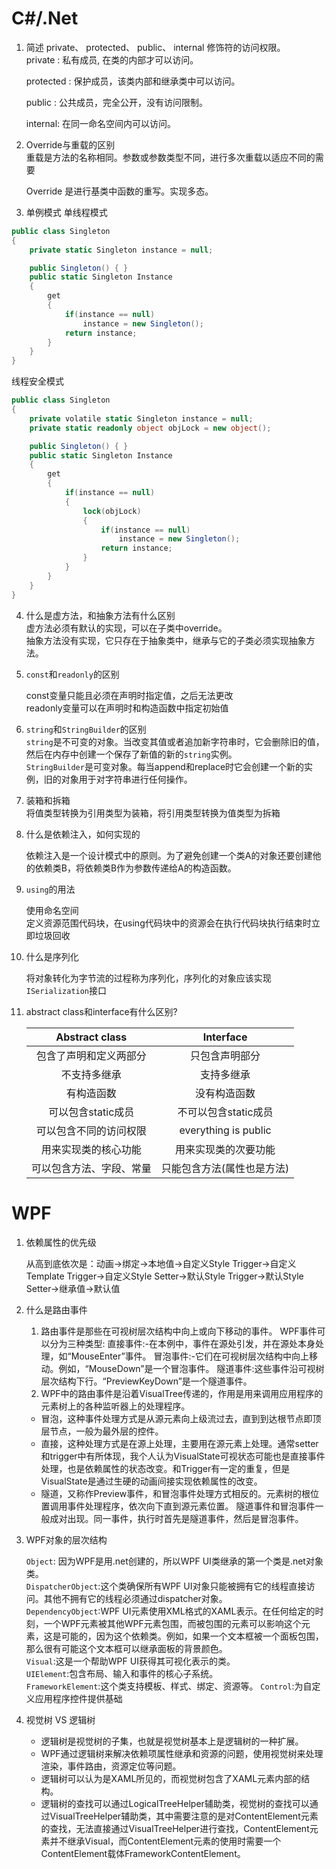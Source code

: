 # C#/.Net
1. 简述 private、 protected、 public、 internal 修饰符的访问权限。  
    private :   私有成员, 在类的内部才可以访问。

    protected : 保护成员，该类内部和继承类中可以访问。

    public :    公共成员，完全公开，没有访问限制。

    internal:   在同一命名空间内可以访问。
2. Override与重载的区别  
    重载是方法的名称相同。参数或参数类型不同，进行多次重载以适应不同的需要  

    Override 是进行基类中函数的重写。实现多态。

3. 单例模式
单线程模式
```C#
public class Singleton
{
    private static Singleton instance = null;

    public Singleton() { }
    public static Singleton Instance 
    {
        get
        {
            if(instance == null)
                instance = new Singleton();
            return instance;
        }
    }
}
```
线程安全模式
```C#
public class Singleton
{
    private volatile static Singleton instance = null;
    private static readonly object objLock = new object();

    public Singleton() { }
    public static Singleton Instance 
    {
        get
        {
            if(instance == null)
            {
                lock(objLock)
                {
                    if(instance == null)
                        instance = new Singleton();
                    return instance;
                }
            }
        }
    }
}
```
4. 什么是虚方法，和抽象方法有什么区别  
    虚方法必须有默认的实现，可以在子类中override。   
    抽象方法没有实现，它只存在于抽象类中，继承与它的子类必须实现抽象方法。
5. `const`和`readonly`的区别

    const变量只能且必须在声明时指定值，之后无法更改  
    readonly变量可以在声明时和构造函数中指定初始值

6. `string`和`StringBuilder`的区别  
    `string`是不可变的对象。当改变其值或者追加新字符串时，它会删除旧的值，然后在内存中创建一个保存了新值的新的`string`实例。  
    `StringBuilder`是可变对象。每当append和replace时它会创建一个新的实例，旧的对象用于对字符串进行任何操作。

7. 装箱和拆箱  
    将值类型转换为引用类型为装箱，将引用类型转换为值类型为拆箱

8. 什么是依赖注入，如何实现的

    依赖注入是一个设计模式中的原则。为了避免创建一个类A的对象还要创建他的依赖类B，将依赖类B作为参数传递给A的构造函数。
9. `using`的用法

    使用命名空间  
    定义资源范围代码块，在using代码块中的资源会在执行代码块执行结束时立即垃圾回收

10. 什么是序列化

    将对象转化为字节流的过程称为序列化，序列化的对象应该实现`ISerialization`接口

11. abstract class和interface有什么区别?

    | Abstract class | Interface |
    | :----:| :----:|
    |包含了声明和定义两部分 | 只包含声明部分 |
    |不支持多继承 | 支持多继承 | 
    |有构造函数 | 没有构造函数|
    |可以包含static成员 | 不可以包含static成员 |
    |可以包含不同的访问权限 | everything is public |
    |用来实现类的核心功能 | 用来实现类的次要功能 |
    | 可以包含方法、字段、常量 | 只能包含方法(属性也是方法)|

# WPF
1. 依赖属性的优先级

    从高到底依次是：动画→绑定→本地值→自定义Style Trigger→自定义Template Trigger→自定义Style Setter→默认Style Trigger→默认Style Setter→继承值→默认值

2. 什么是路由事件

    1. 路由事件是那些在可视树层次结构中向上或向下移动的事件。
WPF事件可以分为三种类型:
直接事件:-在本例中，事件在源处引发，并在源处本身处理，如“MouseEnter”事件。
冒泡事件:-它们在可视树层次结构中向上移动。例如，“MouseDown”是一个冒泡事件。
隧道事件:这些事件沿可视树层次结构下行。“PreviewKeyDown”是一个隧道事件。
    2. WPF中的路由事件是沿着VisualTree传递的，作用是用来调用应用程序的元素树上的各种监听器上的处理程序。
    - 冒泡，这种事件处理方式是从源元素向上级流过去，直到到达根节点即顶层节点，一般为最外层的控件。
    - 直接，这种处理方式是在源上处理，主要用在源元素上处理。通常setter和trigger中有所体现，我个人认为VisualState可视状态可能也是直接事件处理，也是依赖属性的状态改变。和Trigger有一定的重复，但是VisualState是通过生硬的动画间接实现依赖属性的改变。
    - 隧道，又称作Preview事件，和冒泡事件处理方式相反的。元素树的根位置调用事件处理程序，依次向下直到源元素位置。
隧道事件和冒泡事件一般成对出现。同一事件，执行时首先是隧道事件，然后是冒泡事件。

3. WPF对象的层次结构

    `Object`: 因为WPF是用.net创建的，所以WPF UI类继承的第一个类是.net对象类。  
    `DispatcherObject`:这个类确保所有WPF UI对象只能被拥有它的线程直接访问。其他不拥有它的线程必须通过dispatcher对象。  
    `DependencyObject`:WPF UI元素使用XML格式的XAML表示。在任何给定的时刻，一个WPF元素被其他WPF元素包围，而被包围的元素可以影响这个元素，这是可能的，因为这个依赖类。例如，如果一个文本框被一个面板包围，那么很有可能这个文本框可以继承面板的背景颜色。  
    `Visual`:这是一个帮助WPF UI获得其可视化表示的类。  
    `UIElement`:包含布局、输入和事件的核心子系统。  
    `FrameworkElement`:这个类支持模板、样式、绑定、资源等。
    `Control`:为自定义应用程序控件提供基础

4. 视觉树 VS 逻辑树

    * 逻辑树是视觉树的子集，也就是视觉树基本上是逻辑树的一种扩展。  
    * WPF通过逻辑树来解决依赖项属性继承和资源的问题，使用视觉树来处理渲染，事件路由，资源定位等问题。
    * 逻辑树可以认为是XAML所见的，而视觉树包含了XAML元素内部的结构。
    * 逻辑树的查找可以通过LogicalTreeHelper辅助类，视觉树的查找可以通过VisualTreeHelper辅助类，其中需要注意的是对ContentElement元素的查找，无法直接通过VisualTreeHelper进行查找，ContentElement元素并不继承Visual，而ContentElement元素的使用时需要一个ContentElement载体FrameworkContentElement。
